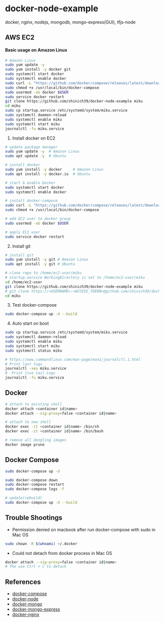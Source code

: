 # docker-node-example

docker, nginx, nodejs, mongodb, mongo-express(GUI), tfjs-node

## AWS EC2

#### Basic usage on Amazon Linux

```sh
# Amazon Linux
sudo yum update -y
sudo yum install -y docker git
sudo systemctl start docker
sudo systemctl enable docker
sudo curl -L "https://github.com/docker/compose/releases/latest/download/docker-compose-$(uname -s)-$(uname -m)" -o /usr/local/bin/docker-compose
sudo chmod +x /usr/local/bin/docker-compose
sudo usermod -aG docker $USER
sudo service docker restart
git clone https://github.com/shinich39/docker-node-example miku
cd miku
sudo cp startup.service /etc/systemd/system/miku.service
sudo systemctl daemon-reload
sudo systemctl enable miku
sudo systemctl start miku
journalctl -fu miku.service
```

1. Install docker on EC2

```sh
# update package manager
sudo yum update -y  # Amazon Linux
sudo apt update -y  # Ubuntu

# install docker
sudo yum install -y docker     # Amazon Linux
sudo apt install -y docker.io  # Ubuntu

# start & enable Docker
sudo systemctl start docker
sudo systemctl enable docker

# install docker-compose
sudo curl -L "https://github.com/docker/compose/releases/latest/download/docker-compose-$(uname -s)-$(uname -m)" -o /usr/local/bin/docker-compose
sudo chmod +x /usr/local/bin/docker-compose

# add EC2 user to docker group
sudo usermod -aG docker $USER

# apply EC2 user
sudo service docker restart
```

2. Install git

```sh
# install git
sudo yum install -y git # Amazon Linux
sudo apt install -y git # Ubuntu

# clone repo to /home/ec2-user/miku
# startup.service WorkingDirectory is set to /home/ec2-user/miku
cd /home/ec2-user
git clone https://github.com/shinich39/docker-node-example miku
# git clone https://<USERNAME>:<ACCESS_TOEKN>@github.com/shinich39/docker-node-example.git miku
cd miku
```

3. Test docker-compose

```sh
sudo docker-compose up -d --build
```

4. Auto start on boot

```sh
sudo cp startup.service /etc/systemd/system/miku.service
sudo systemctl daemon-reload
sudo systemctl enable miku
sudo systemctl start miku
sudo systemctl status miku

# https://www.commandlinux.com/man-page/man1/journalctl.1.html
# Print last logs
journalctl -xeu miku.service
#  Print live tail Logs
journalctl -fu miku.service
```

## Docker

```sh
# attach to existing shell
docker attach <container id|name>
docker attach --sig-proxy=false <container id|name> 

# attach to new shell
docker exec -it <container id|name> /bin/sh
docker exec -it <container id|name> /bin/bash

# remove all dangling images 
docker image prune
```

## Docker Compose

```sh
sudo docker-compose up -d

sudo docker-compose down
sudo docker-compose restart
sudo docker-compose logs -f

# update(rebuild)
sudo docker-compose up -d --build
```

## Trouble Shootings

- Permission denied on macbook after run docker-compose with sudo in Mac OS

```sh
sudo chown -R $(whoami) ~/.docker
```

- Could not detach from docker process in Mac OS

```sh
docker attach --sig-proxy=false <container id|name>
# The use Ctrl + C to detach
```

## References

- [docker-compose](https://docs.docker.com/compose/)
- [docker-node](https://hub.docker.com/_/node)
- [docker-mongo](https://hub.docker.com/_/mongo)
- [docker-mongo-express](https://hub.docker.com/_/mongo-express)
- [docker-nginx](https://hub.docker.com/_/nginx)